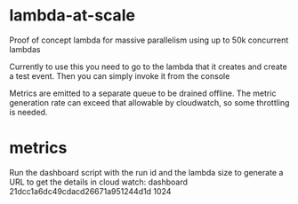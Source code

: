 # lambda-at-scale
Proof of concept lambda for massive parallelism using up to 50k concurrent lambdas

Currently to use this you need to go to the lambda that it creates and create a test event.  Then you can simply invoke it from the console

Metrics are emitted to a separate queue to be drained offline.  The metric generation rate can exceed that allowable by cloudwatch, so some throttling is needed.

# metrics
Run the dashboard script with the run id and the lambda size to generate a URL to get the details in cloud watch:
	dashboard 21dcc1a6dc49cdacd26671a951244d1d 1024
